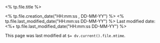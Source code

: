 <% tp.file.title %>

<% tp.file.creation_date("HH:mm:ss , DD-MM-YY") %>
<% tp.file.last_modified_date("HH:mm:ss DD-MM-YY") %>
Last modified date: <%+ tp.file.last_modified_date("HH:mm:ss DD-MM-YY") %>


This page was last modified at `$= dv.current().file.mtime`.